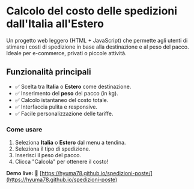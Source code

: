 # Calcolo del costo delle spedizioni dall'Italia all'Estero

Un progetto web leggero (HTML + JavaScript) che permette agli utenti di stimare i costi di
spedizione in base alla destinazione e al peso del pacco.
Ideale per e-commerce, privati o piccole attività.

## Funzionalità principali

- ✅ Scelta tra **Italia** o **Estero** come destinazione.
- ✅ Inserimento del **peso** del pacco (in kg).
- ✅ Calcolo istantaneo del costo totale.
- ✅ Interfaccia pulita e responsive.
- ✅ Facile personalizzazione delle tariffe.

### Come usare
1. Seleziona **Italia** o **Estero** dal menu a tendina.
2. Seleziona il tipo di spedizione.
3. Inserisci il peso del pacco. 
4. Clicca "Calcola" per ottenere il costo!

**Demo live:** 🔗 [https://hyuma78.github.io/spedizioni-poste/](https://hyuma78.github.io/spedizioni-poste)

